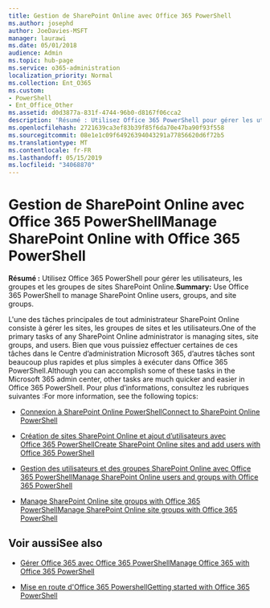 ```yaml
---
title: Gestion de SharePoint Online avec Office 365 PowerShell
ms.author: josephd
author: JoeDavies-MSFT
manager: laurawi
ms.date: 05/01/2018
audience: Admin
ms.topic: hub-page
ms.service: o365-administration
localization_priority: Normal
ms.collection: Ent_O365
ms.custom:
- PowerShell
- Ent_Office_Other
ms.assetid: d0d3877a-831f-4744-96b0-d8167f06cca2
description: 'Résumé : Utilisez Office 365 PowerShell pour gérer les utilisateurs, les groupes et les groupes de sites SharePoint Online.'
ms.openlocfilehash: 2721639ca3ef83b39f85f6da70e47ba90f93f558
ms.sourcegitcommit: 08e1e1c09f64926394043291a77856620d6f72b5
ms.translationtype: MT
ms.contentlocale: fr-FR
ms.lasthandoff: 05/15/2019
ms.locfileid: "34068870"
---
```

# <a name="manage-sharepoint-online-with-office-365-powershell"></a><span data-ttu-id="ea57d-103">Gestion de SharePoint Online avec Office 365 PowerShell</span><span class="sxs-lookup"><span data-stu-id="ea57d-103">Manage SharePoint Online with Office 365 PowerShell</span></span>

 <span data-ttu-id="ea57d-104">**Résumé :** Utilisez Office 365 PowerShell pour gérer les utilisateurs, les groupes et les groupes de sites SharePoint Online.</span><span class="sxs-lookup"><span data-stu-id="ea57d-104">**Summary:** Use Office 365 PowerShell to manage SharePoint Online users, groups, and site groups.</span></span>
  
<span data-ttu-id="ea57d-105">L'une des tâches principales de tout administrateur SharePoint Online consiste à gérer les sites, les groupes de sites et les utilisateurs.</span><span class="sxs-lookup"><span data-stu-id="ea57d-105">One of the primary tasks of any SharePoint Online administrator is managing sites, site groups, and users.</span></span> <span data-ttu-id="ea57d-106">Bien que vous puissiez effectuer certaines de ces tâches dans le Centre d’administration Microsoft 365, d’autres tâches sont beaucoup plus rapides et plus simples à exécuter dans Office 365 PowerShell.</span><span class="sxs-lookup"><span data-stu-id="ea57d-106">Although you can accomplish some of these tasks in the Microsoft 365 admin center, other tasks are much quicker and easier in Office 365 PowerShell.</span></span> <span data-ttu-id="ea57d-107">Pour plus d’informations, consultez les rubriques suivantes :</span><span class="sxs-lookup"><span data-stu-id="ea57d-107">For more information, see the following topics:</span></span>

- [<span data-ttu-id="ea57d-108">Connexion à SharePoint Online PowerShell</span><span class="sxs-lookup"><span data-stu-id="ea57d-108">Connect to SharePoint Online PowerShell</span></span>](https://docs.microsoft.com/en-us/powershell/sharepoint/sharepoint-online/connect-sharepoint-online?view=sharepoint-ps)
  
- [<span data-ttu-id="ea57d-109">Création de sites SharePoint Online et ajout d’utilisateurs avec Office 365 PowerShell</span><span class="sxs-lookup"><span data-stu-id="ea57d-109">Create SharePoint Online sites and add users with Office 365 PowerShell</span></span>](create-sharepoint-sites-and-add-users-with-powershell.md)
    
- [<span data-ttu-id="ea57d-110">Gestion des utilisateurs et des groupes SharePoint Online avec Office 365 PowerShell</span><span class="sxs-lookup"><span data-stu-id="ea57d-110">Manage SharePoint Online users and groups with Office 365 PowerShell</span></span>](manage-sharepoint-users-and-groups-with-powershell.md)
    
- [<span data-ttu-id="ea57d-111">Manage SharePoint Online site groups with Office 365 PowerShell</span><span class="sxs-lookup"><span data-stu-id="ea57d-111">Manage SharePoint Online site groups with Office 365 PowerShell</span></span>](manage-sharepoint-site-groups-with-powershell.md)
    
## <a name="see-also"></a><span data-ttu-id="ea57d-112">Voir aussi</span><span class="sxs-lookup"><span data-stu-id="ea57d-112">See also</span></span>

- [<span data-ttu-id="ea57d-113">Gérer Office 365 avec Office 365 PowerShell</span><span class="sxs-lookup"><span data-stu-id="ea57d-113">Manage Office 365 with Office 365 PowerShell</span></span>](manage-office-365-with-office-365-powershell.md)

- [<span data-ttu-id="ea57d-114">Mise en route d'Office 365 Powershell</span><span class="sxs-lookup"><span data-stu-id="ea57d-114">Getting started with Office 365 PowerShell</span></span>](getting-started-with-office-365-powershell.md)

